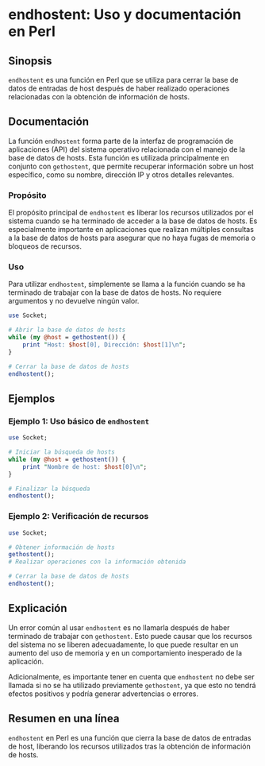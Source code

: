 <!--
Meta Description: # endhostent: Uso y documentación en Perl ## Sinopsis `endhostent` es una función en Perl que se utiliza para cerrar la base de datos de entradas de h...
Meta Keywords: endhostent, hosts, host, que, base
-->

# endhostent: Uso y documentación en Perl

## Sinopsis
`endhostent` es una función en Perl que se utiliza para cerrar la base de datos de entradas de host después de haber realizado operaciones relacionadas con la obtención de información de hosts.

## Documentación
La función `endhostent` forma parte de la interfaz de programación de aplicaciones (API) del sistema operativo relacionada con el manejo de la base de datos de hosts. Esta función es utilizada principalmente en conjunto con `gethostent`, que permite recuperar información sobre un host específico, como su nombre, dirección IP y otros detalles relevantes.

### Propósito
El propósito principal de `endhostent` es liberar los recursos utilizados por el sistema cuando se ha terminado de acceder a la base de datos de hosts. Es especialmente importante en aplicaciones que realizan múltiples consultas a la base de datos de hosts para asegurar que no haya fugas de memoria o bloqueos de recursos.

### Uso
Para utilizar `endhostent`, simplemente se llama a la función cuando se ha terminado de trabajar con la base de datos de hosts. No requiere argumentos y no devuelve ningún valor.

```perl
use Socket;

# Abrir la base de datos de hosts
while (my @host = gethostent()) {
    print "Host: $host[0], Dirección: $host[1]\n";
}

# Cerrar la base de datos de hosts
endhostent();
```

## Ejemplos
### Ejemplo 1: Uso básico de `endhostent`
```perl
use Socket;

# Iniciar la búsqueda de hosts
while (my @host = gethostent()) {
    print "Nombre de host: $host[0]\n";
}

# Finalizar la búsqueda
endhostent();
```

### Ejemplo 2: Verificación de recursos
```perl
use Socket;

# Obtener información de hosts
gethostent();
# Realizar operaciones con la información obtenida

# Cerrar la base de datos de hosts
endhostent();
```

## Explicación
Un error común al usar `endhostent` es no llamarla después de haber terminado de trabajar con `gethostent`. Esto puede causar que los recursos del sistema no se liberen adecuadamente, lo que puede resultar en un aumento del uso de memoria y en un comportamiento inesperado de la aplicación.

Adicionalmente, es importante tener en cuenta que `endhostent` no debe ser llamada si no se ha utilizado previamente `gethostent`, ya que esto no tendrá efectos positivos y podría generar advertencias o errores.

## Resumen en una línea
`endhostent` en Perl es una función que cierra la base de datos de entradas de host, liberando los recursos utilizados tras la obtención de información de hosts.